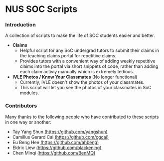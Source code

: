 NUS SOC Scripts
=================

### Introduction

A collection of scripts to make the life of SOC students easier and better.

- **Claims**
  - Helpful script for any SoC undergrad tutors to submit their claims in the teaching claims portal for repetitive claims.
  - Provides tutors with a convenient way of adding weekly repetitive claims into the portal via short snippets of code, rather       than adding each claim activiy manually which is extremely tedious.
- **IVLE Photos / Know Your Classmates** (No longer functional)
  - Currently, IVLE doesn't show the photos of your classmates. 
  - This script will let you see the photos of your classmates in SoC modules.

### Contributors

Many thanks to the following people who have contributed to these scripts in one way or another:

- Tay Yang Shun [(https://github.com/yangshun)](https://github.com/yangshun)
- Camillus Gerard Cai [(https://github.com/cgcai)](https://github.com/cgcai)
- Eu Beng Hee [(https://github.com/ahbeng)](https://github.com/ahbeng)
- Eldric Liew [(https://github.com/blackening)](https://github.com/blackening)
- Chen Minqi [(https://github.com/BenMQ)](https://github.com/BenMQ)
